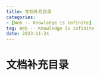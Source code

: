 ```yaml
---
title: 文档补充目录
categories: 
- [Web -- Knowledge is infinite]
tag: Web -- Knowledge is infinite
date: 2023-11-24
---
```

# 文档补充目录
